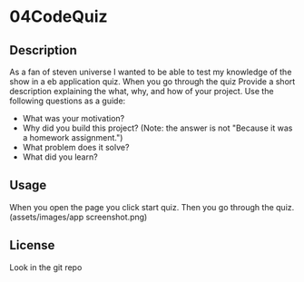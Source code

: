 # 04CodeQuiz

## Description

As a fan of steven universe I wanted to be able to test my knowledge of the show in a eb application quiz. When you go through the quiz Provide a short description explaining the what, why, and how of your project. Use the following questions as a guide:

- What was your motivation?
- Why did you build this project? (Note: the answer is not "Because it was a homework assignment.")
- What problem does it solve?
- What did you learn?



## Usage

When you open the page you click start quiz. Then you go through the quiz.
  (assets/images/app screenshot.png)

## License

Look in the git repo
